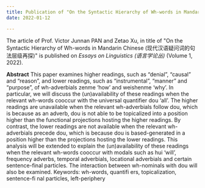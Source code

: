 ```yaml
---
title: Publication of "On the Syntactic Hierarchy of Wh-words in Mandarin Chinese (现代汉语疑问词的句法层级再探)" in Essays on Linguistics (语言学论丛)
date: 2022-01-12

---
```

The article of Prof. Victor Junnan PAN and Zetao Xu, in title of "On the Syntactic Hierarchy of Wh-words in Mandarin Chinese (现代汉语疑问词的句法层级再探)" is published on *Essays on Linguistics (语言学论丛)* (Volume 1, 2022).

<!--more-->
**Abstract**
This paper examines higher readings, such as “denial”, “causal” and “reason”, and lower readings, such as “instrumental”, “manner” and “purpose”, of wh-adverbials zenme ‘how’ and weishenme ‘why’. In particular, we will discuss the (un)availability of these readings when the relevant wh-words cooccur with the universal quantifier dou ‘all’. The higher readings are unavailable when the relevant wh-adverbials follow dou, which is because as an adverb, dou is not able to be topicalized into a position higher than the functional projections hosting the higher readings. By contrast, the lower readings are not available when the relevant wh-adverbials precede dou, which is because dou is based-generated in a position higher than the projections hosting the lower readings. This analysis will be extended to explain the (un)availability of these readings when the relevant wh-words cooccur with modals such as hui ‘will’, frequency adverbs, temporal adverbials, locational adverbials and certain sentence-final particles. The interaction between wh-nominals with dou will also be examined.
Keywords: wh-words, quantifi ers, topicalization, sentence-fi nal particles, left-periphery

